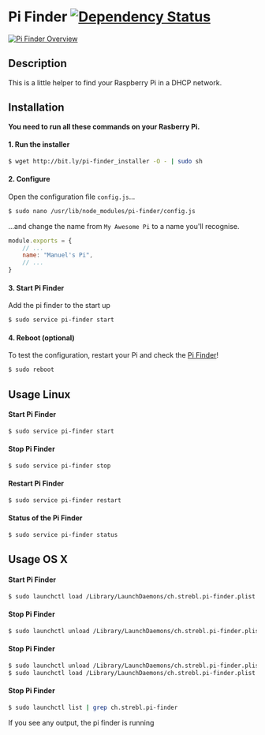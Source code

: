 # Pi Finder [![Dependency Status](https://img.shields.io/david/strebl/pi-finder.svg?style=flat-square)](https://david-dm.org/strebl/pi-finder)
[![Pi Finder Overview](http://i.imgur.com/h9QasUC.png)](https://pi.strebl.ch "Visit the Pi Finder Website!")

## Description

This is a little helper to find your Raspberry Pi in a DHCP network.

## Installation
**You need to run all these commands on your Rasberry Pi.**

#### 1. Run the installer
```bash
$ wget http://bit.ly/pi-finder_installer -O - | sudo sh
```

#### 2. Configure
Open the configuration file `config.js`...
```bash
$ sudo nano /usr/lib/node_modules/pi-finder/config.js
```

...and change the name from `My Awesome Pi` to a name you'll recognise.
```javascript
module.exports = {
	// ...
	name: "Manuel's Pi",
	// ...
}
```

#### 3. Start Pi Finder
Add the pi finder to the start up
```bash
$ sudo service pi-finder start
```

#### 4. Reboot (optional)
To test the configuration, restart your Pi and check the [Pi Finder](https://pi.strebl.ch)!
```bash
$ sudo reboot
```

## Usage Linux

#### Start Pi Finder
```bash
$ sudo service pi-finder start 
```

#### Stop Pi Finder
```bash
$ sudo service pi-finder stop 
```

#### Restart Pi Finder
```bash
$ sudo service pi-finder restart 
```

#### Status of the Pi Finder
```bash
$ sudo service pi-finder status 
```


## Usage OS X

#### Start Pi Finder
```bash
$ sudo launchctl load /Library/LaunchDaemons/ch.strebl.pi-finder.plist
```

#### Stop Pi Finder
```bash
$ sudo launchctl unload /Library/LaunchDaemons/ch.strebl.pi-finder.plist
```

#### Stop Pi Finder
```bash
$ sudo launchctl unload /Library/LaunchDaemons/ch.strebl.pi-finder.plist
$ sudo launchctl load /Library/LaunchDaemons/ch.strebl.pi-finder.plist
```

#### Stop Pi Finder
```bash
$ sudo launchctl list | grep ch.strebl.pi-finder 
```
If you see any output, the pi finder is running
